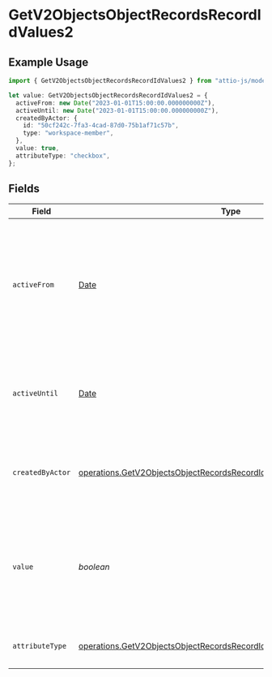 # GetV2ObjectsObjectRecordsRecordIdValues2

## Example Usage

```typescript
import { GetV2ObjectsObjectRecordsRecordIdValues2 } from "attio-js/models/operations";

let value: GetV2ObjectsObjectRecordsRecordIdValues2 = {
  activeFrom: new Date("2023-01-01T15:00:00.000000000Z"),
  activeUntil: new Date("2023-01-01T15:00:00.000000000Z"),
  createdByActor: {
    id: "50cf242c-7fa3-4cad-87d0-75b1af71c57b",
    type: "workspace-member",
  },
  value: true,
  attributeType: "checkbox",
};
```

## Fields

| Field                                                                                                                                                              | Type                                                                                                                                                               | Required                                                                                                                                                           | Description                                                                                                                                                        | Example                                                                                                                                                            |
| ------------------------------------------------------------------------------------------------------------------------------------------------------------------ | ------------------------------------------------------------------------------------------------------------------------------------------------------------------ | ------------------------------------------------------------------------------------------------------------------------------------------------------------------ | ------------------------------------------------------------------------------------------------------------------------------------------------------------------ | ------------------------------------------------------------------------------------------------------------------------------------------------------------------ |
| `activeFrom`                                                                                                                                                       | [Date](https://developer.mozilla.org/en-US/docs/Web/JavaScript/Reference/Global_Objects/Date)                                                                      | :heavy_check_mark:                                                                                                                                                 | The point in time at which this value was made "active". `active_from` can be considered roughly analogous to `created_at`.                                        | 2023-01-01T15:00:00.000000000Z                                                                                                                                     |
| `activeUntil`                                                                                                                                                      | [Date](https://developer.mozilla.org/en-US/docs/Web/JavaScript/Reference/Global_Objects/Date)                                                                      | :heavy_check_mark:                                                                                                                                                 | The point in time at which this value was deactivated. If `null`, the value is active.                                                                             | 2023-01-01T15:00:00.000000000Z                                                                                                                                     |
| `createdByActor`                                                                                                                                                   | [operations.GetV2ObjectsObjectRecordsRecordIdValuesRecordsCreatedByActor](../../models/operations/getv2objectsobjectrecordsrecordidvaluesrecordscreatedbyactor.md) | :heavy_check_mark:                                                                                                                                                 | The actor that created this value.                                                                                                                                 | {<br/>"type": "workspace-member",<br/>"id": "50cf242c-7fa3-4cad-87d0-75b1af71c57b"<br/>}                                                                           |
| `value`                                                                                                                                                            | *boolean*                                                                                                                                                          | :heavy_check_mark:                                                                                                                                                 | A boolean representing whether the checkbox is checked or not. The string values 'true' and 'false' are also accepted.                                             | true                                                                                                                                                               |
| `attributeType`                                                                                                                                                    | [operations.GetV2ObjectsObjectRecordsRecordIdValuesRecordsAttributeType](../../models/operations/getv2objectsobjectrecordsrecordidvaluesrecordsattributetype.md)   | :heavy_check_mark:                                                                                                                                                 | The attribute type of the value.                                                                                                                                   | checkbox                                                                                                                                                           |